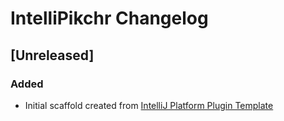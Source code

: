 <!-- Keep a Changelog guide -> https://keepachangelog.com -->

# IntelliPikchr Changelog

## [Unreleased]
### Added
- Initial scaffold created from [IntelliJ Platform Plugin Template](https://github.com/JetBrains/intellij-platform-plugin-template)
